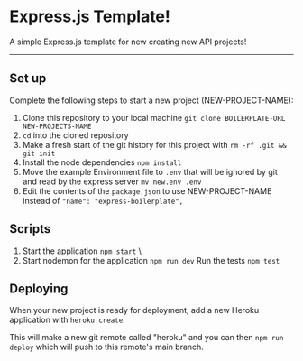 # Express.js Template!

A simple Express.js template for new creating new API projects!

---
## Set up

Complete the following steps to start a new project (NEW-PROJECT-NAME):

1. Clone this repository to your local machine `git clone BOILERPLATE-URL NEW-PROJECTS-NAME`
2. `cd` into the cloned repository
3. Make a fresh start of the git history for this project with `rm -rf .git && git init`
4. Install the node dependencies `npm install`
5. Move the example Environment file to `.env` that will be ignored by git and read by the express server `mv new.env .env`
6. Edit the contents of the `package.json` to use NEW-PROJECT-NAME instead of `"name": "express-boilerplate",`

## Scripts

1. Start the application `npm start` \
2. Start nodemon for the application `npm run dev`
Run the tests `npm test`

## Deploying

When your new project is ready for deployment, add a new Heroku application with `heroku create`.

This will make a new git remote called "heroku" and you can then `npm run deploy` which will push to this remote's main branch.